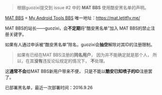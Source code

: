 > 根据guozixi提交到 issue #2 中的 **MAT BBS** 使用酷安黑名单的声明。

[MAT BBS](https://mat.letitfly.me/) = [My Android Tools BBS](https://mat.letitfly.me/)
唯一地址：https://mat.letitfly.me/
MAT BBS的站长——guozixi，会**不定期**将“酷安黑名单”加入
MAT BBS的禁止注册关键字。

如果有人通过申诉被“酷安黑名单”除名，guozixi会**抽空**解除对其ID的注册限制。

> 如果有已经在MAT BBS注册的**同名用户**，
> 因为并不能确定就是那个人，
> 所以，在其**没有**违反论坛规定的情况下，
> **不**处理。

这**通常不会**给MAT BBS新用户带来不便，
只是不能以**酷安已知喷子的ID**注册罢了。

已部署黑名单，最近一次部署时间：2016.9.26